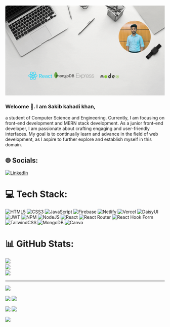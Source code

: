 ![The San Juan Mountains are beautiful!](https://raw.githubusercontent.com/sakibkahadi/sakibkahadi/main/github-banner.gif "San Juan Mountains")

### Welcome 👋. I am Sakib kahadi khan,
 a student of Computer Science and Engineering. Currently, I am focusing on front-end development and MERN stack development. As a junior front-end developer, I am passionate about crafting engaging and user-friendly interfaces. My goal is to continually learn and advance in the field of web development, as I aspire to further explore and establish myself in this domain.
 
## 🌐 Socials:
[![LinkedIn](https://img.shields.io/badge/LinkedIn-%230077B5.svg?logo=linkedin&logoColor=white)](https://linkedin.com/in/sakibkahadi) 

# 💻 Tech Stack:
![HTML5](https://img.shields.io/badge/html5-%23E34F26.svg?style=for-the-badge&logo=html5&logoColor=white) ![CSS3](https://img.shields.io/badge/css3-%231572B6.svg?style=for-the-badge&logo=css3&logoColor=white) ![JavaScript](https://img.shields.io/badge/javascript-%23323330.svg?style=for-the-badge&logo=javascript&logoColor=%23F7DF1E) ![Firebase](https://img.shields.io/badge/firebase-%23039BE5.svg?style=for-the-badge&logo=firebase) ![Netlify](https://img.shields.io/badge/netlify-%23000000.svg?style=for-the-badge&logo=netlify&logoColor=#00C7B7) ![Vercel](https://img.shields.io/badge/vercel-%23000000.svg?style=for-the-badge&logo=vercel&logoColor=white) ![DaisyUI](https://img.shields.io/badge/daisyui-5A0EF8?style=for-the-badge&logo=daisyui&logoColor=white) ![JWT](https://img.shields.io/badge/JWT-black?style=for-the-badge&logo=JSON%20web%20tokens) ![NPM](https://img.shields.io/badge/NPM-%23CB3837.svg?style=for-the-badge&logo=npm&logoColor=white) ![NodeJS](https://img.shields.io/badge/node.js-6DA55F?style=for-the-badge&logo=node.js&logoColor=white) ![React](https://img.shields.io/badge/react-%2320232a.svg?style=for-the-badge&logo=react&logoColor=%2361DAFB) ![React Router](https://img.shields.io/badge/React_Router-CA4245?style=for-the-badge&logo=react-router&logoColor=white) ![React Hook Form](https://img.shields.io/badge/React%20Hook%20Form-%23EC5990.svg?style=for-the-badge&logo=reacthookform&logoColor=white) ![TailwindCSS](https://img.shields.io/badge/tailwindcss-%2338B2AC.svg?style=for-the-badge&logo=tailwind-css&logoColor=white) ![MongoDB](https://img.shields.io/badge/MongoDB-%234ea94b.svg?style=for-the-badge&logo=mongodb&logoColor=white) ![Canva](https://img.shields.io/badge/Canva-%2300C4CC.svg?style=for-the-badge&logo=Canva&logoColor=white)
# 📊 GitHub Stats:
![](https://github-readme-stats.vercel.app/api?username=sakibkahadi&theme=dark&hide_border=false&include_all_commits=false&count_private=false)<br/>
![](https://github-readme-streak-stats.herokuapp.com/?user=sakibkahadi&theme=dark&hide_border=false)<br/>
![](https://github-readme-stats.vercel.app/api/top-langs/?username=sakibkahadi&theme=dark&hide_border=false&include_all_commits=false&count_private=false&layout=compact)

---
[![](https://visitcount.itsvg.in/api?id=sakibkahadi&icon=0&color=0)](https://visitcount.itsvg.in)



![](http://github-profile-summary-cards.vercel.app/api/cards/repos-per-language?username=sakibkahadi&theme=aura_dark)
![](http://github-profile-summary-cards.vercel.app/api/cards/most-commit-language?username=sakibkahadi&theme=aura_dark)

![](http://github-profile-summary-cards.vercel.app/api/cards/stats?username=sakibkahadi&theme=aura_dark)
![](http://github-profile-summary-cards.vercel.app/api/cards/productive-time?username=sakibkahadi&theme=aura_dark&utcOffset=8)

![](http://github-profile-summary-cards.vercel.app/api/cards/profile-details?username=sakibkahadi&theme=aura_dark)


<!-- Proudly created with GPRM ( https://gprm.itsvg.in ) -->


